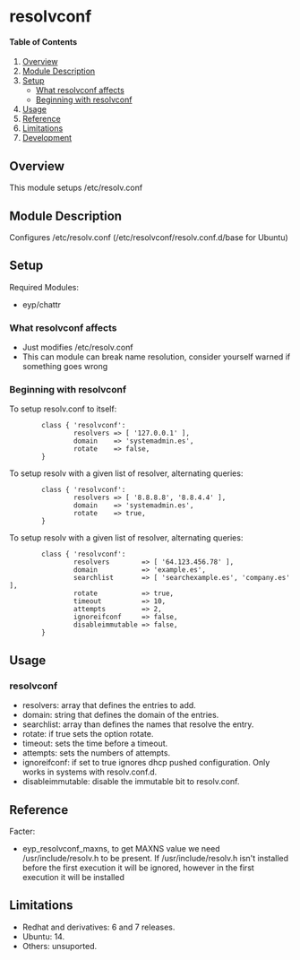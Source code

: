 # resolvconf

#### Table of Contents

1. [Overview](#overview)
2. [Module Description](#module-description)
3. [Setup](#setup)
    * [What resolvconf affects](#what-resolvconf-affects)
    * [Beginning with resolvconf](#beginning-with-resolvconf)
4. [Usage](#usage)
5. [Reference](#reference)
5. [Limitations](#limitations)
6. [Development](#development)

## Overview

This module setups /etc/resolv.conf

## Module Description

Configures /etc/resolv.conf (/etc/resolvconf/resolv.conf.d/base for Ubuntu)

## Setup

Required Modules:
* eyp/chattr

### What resolvconf affects

* Just modifies /etc/resolv.conf
* This can module can break name resolution, consider yourself warned if something goes wrong

### Beginning with resolvconf

To setup resolv.conf to itself:
```puppet
        class { 'resolvconf':
                resolvers => [ '127.0.0.1' ],
                domain    => 'systemadmin.es',
                rotate    => false,
        }
```
To setup resolv with a given list of resolver, alternating queries:

```puppet
        class { 'resolvconf':
                resolvers => [ '8.8.8.8', '8.8.4.4' ],
                domain    => 'systemadmin.es',
                rotate    => true,
        }
```

To setup resolv with a given list of resolver, alternating queries:

```puppet
        class { 'resolvconf':
                resolvers        => [ '64.123.456.78' ],
                domain           => 'example.es',
                searchlist       => [ 'searchexample.es', 'company.es' ],
                rotate           => true,
                timeout          => 10,
                attempts         => 2,
                ignoreifconf     => false,
                disableimmutable => false,
        }
```

## Usage

### resolvconf
* resolvers: array that defines the entries to add.
* domain: string that defines the domain of the entries.
* searchlist: array than defines the names that resolve the entry.
* rotate: if true sets the option rotate.
* timeout: sets the time before a timeout.
* attempts: sets the numbers of attempts.
* ignoreifconf: if set to true ignores dhcp pushed configuration. Only works in systems with resolv.conf.d.
* disableimmutable: disable the immutable bit to resolv.conf.

## Reference
Facter:
* eyp_resolvconf_maxns, to get MAXNS value we need /usr/include/resolv.h to be present. If /usr/include/resolv.h isn't installed before the first execution it will be ignored, however in the first execution it will be installed

## Limitations
* Redhat and derivatives: 6 and 7 releases.
* Ubuntu: 14.
* Others: unsuported.
